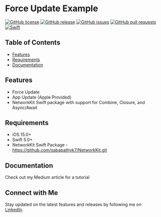 # Force Update Example

[![GitHub license](https://img.shields.io/github/license/sabapathyk7/ForceUpdateExample.svg)](https://github.com/sabapathyk7/ForceUpdateExample/blob/main/LICENSE)
[![GitHub release](https://img.shields.io/github/v/release/sabapathyk7/ForceUpdateExample.svg)](https://github.com/sabapathyk7/ForceUpdateExample/releases)
[![GitHub issues](https://img.shields.io/github/issues/sabapathyk7/ForceUpdateExample.svg)](https://github.com/sabapathyk7/ForceUpdateExample/issues)
[![GitHub pull requests](https://img.shields.io/github/issues-pr/sabapathyk7/ForceUpdateExample.svg)](https://github.com/sabapathyk7/ForceUpdateExample/pulls)
[![Swift](https://img.shields.io/badge/swift-5.9-orange.svg)](https://swift.org)


## Table of Contents

- [Features](#features)
- [Requirements](#requirements)
- [Documentation](#documentation)

## Features

- Force Update
- App Update (Apple Provided)
- NetworkKit Swift package with support for Combine, Closure, and Async/Await

## Requirements

- iOS 15.0+
- Swift 5.0+
- NetworkKit Swift Package - https://github.com/sabapathyk7/NetworkKit.git

## Documentation

Check out my Medium article for a tutorial 

## Connect with Me

Stay updated on the latest features and releases by following me on [LinkedIn](https://www.linkedin.com/in/sabapathy7/).



